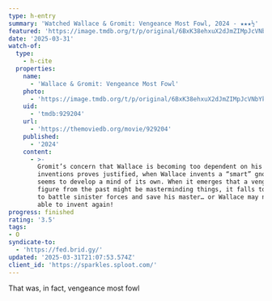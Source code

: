 ```yaml
---
type: h-entry
summary: 'Watched Wallace & Gromit: Vengeance Most Fowl, 2024 - ★★★½'
featured: 'https://image.tmdb.org/t/p/original/6BxK38ehxuX2dJmZIMpJcVNbYks.jpg'
date: '2025-03-31'
watch-of:
  type:
    - h-cite
  properties:
    name:
      - 'Wallace & Gromit: Vengeance Most Fowl'
    photo:
      - 'https://image.tmdb.org/t/p/original/6BxK38ehxuX2dJmZIMpJcVNbYks.jpg'
    uid:
      - 'tmdb:929204'
    url:
      - 'https://themoviedb.org/movie/929204'
    published:
      - '2024'
    content:
      - >-
        Gromit’s concern that Wallace is becoming too dependent on his
        inventions proves justified, when Wallace invents a “smart” gnome that
        seems to develop a mind of its own. When it emerges that a vengeful
        figure from the past might be masterminding things, it falls to Gromit
        to battle sinister forces and save his master… or Wallace may never be
        able to invent again!
progress: finished
rating: '3.5'
tags:
- O
syndicate-to:
  - 'https://fed.brid.gy/'
updated: '2025-03-31T21:07:53.574Z'
client_id: 'https://sparkles.sploot.com/'
---
```

That was, in fact, vengeance most fowl
